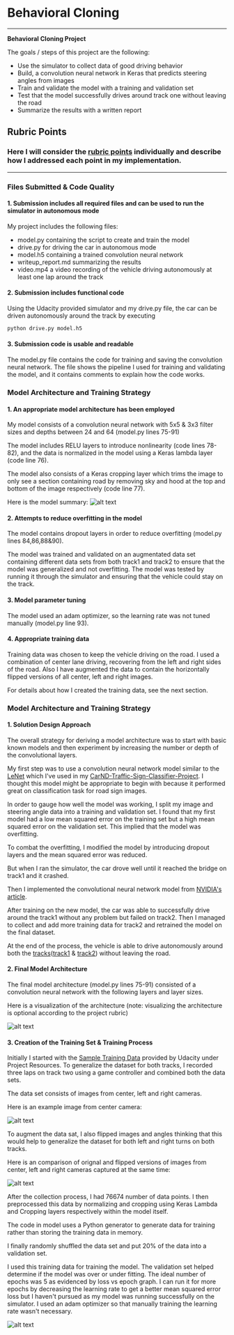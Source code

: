 # **Behavioral Cloning**
---

**Behavioral Cloning Project**

The goals / steps of this project are the following:
* Use the simulator to collect data of good driving behavior
* Build, a convolution neural network in Keras that predicts steering angles from images
* Train and validate the model with a training and validation set
* Test that the model successfully drives around track one without leaving the road
* Summarize the results with a written report


[//]: # (Image References)

[image1]: ./examples/input_augmented_labels.png "Image Augmentation"
[image2]: ./examples/model_summary.png "Model Summary"
[image3]: ./examples/model.png "Model"
[image4]: ./examples/modelwithshapes.png "Model with Shapes"
[image5]: ./examples/model.svg "Model SVG"
[image6]: ./examples/center_image.png "Normal Image"
[image7]: ./examples/flipped_image.png "Flipped Image"
[image8]: ./examples/loss.png "Loss"

## Rubric Points
### Here I will consider the [rubric points](https://review.udacity.com/#!/rubrics/432/view) individually and describe how I addressed each point in my implementation.  

---
### Files Submitted & Code Quality

#### 1. Submission includes all required files and can be used to run the simulator in autonomous mode

My project includes the following files:
* model.py containing the script to create and train the model
* drive.py for driving the car in autonomous mode
* model.h5 containing a trained convolution neural network 
* writeup_report.md summarizing the results
* video.mp4 a video recording of the vehicle driving autonomously at least one lap around the track

#### 2. Submission includes functional code
Using the Udacity provided simulator and my drive.py file, the car can be driven autonomously around the track by executing 
```sh
python drive.py model.h5
```

#### 3. Submission code is usable and readable

The model.py file contains the code for training and saving the convolution neural network. The file shows the pipeline I used for training and validating the model, and it contains comments to explain how the code works.

### Model Architecture and Training Strategy

#### 1. An appropriate model architecture has been employed

My model consists of a convolution neural network with 5x5 & 3x3 filter sizes and depths between 24 and 64 (model.py lines 75-91) 

The model includes RELU layers to introduce nonlinearity (code lines 78-82), and the data is normalized in the model using a Keras lambda layer (code line 76). 

The model also consists of a Keras cropping layer which trims the image to only see a section containing road by removing sky and hood at the top and bottom of the image respectively (code line 77).

Here is the model summary:
![alt text][image2]

#### 2. Attempts to reduce overfitting in the model

The model contains dropout layers in order to reduce overfitting (model.py lines 84,86,88&90). 

The model was trained and validated on an augmentated data set containing different data sets from both track1 and track2 to ensure that the model was generalized and not overfitting. The model was tested by running it through the simulator and ensuring that the vehicle could stay on the track.

#### 3. Model parameter tuning

The model used an adam optimizer, so the learning rate was not tuned manually (model.py line 93).

#### 4. Appropriate training data

Training data was chosen to keep the vehicle driving on the road. I used a combination of center lane driving, recovering from the left and right sides of the road. Also I have augmented the data to contain the horizontally flipped versions of all center, left and right images. 

For details about how I created the training data, see the next section. 

### Model Architecture and Training Strategy

#### 1. Solution Design Approach

The overall strategy for deriving a model architecture was to start with basic known models and then experiment by increasing the number or depth of the convolutional layers.

My first step was to use a convolution neural network model similar to the [LeNet](http://yann.lecun.com/exdb/lenet/ "LeNet") which I've used in my [CarND-Traffic-Sign-Classifier-Project](https://github.com/praveenbandaru/CarND-Traffic-Sign-Classifier-Project "CarND-Traffic-Sign-Classifier-Project").
 I thought this model might be appropriate to begin with because it performed great on classification task for road sign images.

In order to gauge how well the model was working, I split my image and steering angle data into a training and validation set. I found that my first model had a low mean squared error on the training set but a high mean squared error on the validation set. This implied that the model was overfitting. 

To combat the overfitting, I modified the model by introducing dropout layers and the mean squared error was reduced.

But when I ran the simulator, the car drove well until it reached the bridge on track1 and it crashed.

Then I implemented the convolutional neural network model from [NVIDIA's article](https://devblogs.nvidia.com/deep-learning-self-driving-cars/ "NVIDIA's article").

After training on the new model, the car was able to successfully drive around the track1 without any problem but failed on track2. Then I managed to collect and add more training data for track2 and retrained the model on the final dataset.

At the end of the process, the vehicle is able to drive autonomously around both the [tracks](https://youtu.be/SH0EzCZcjdA "tracks")([track1](https://youtu.be/ms6RnJxzfMg "track1") & [track2](https://youtu.be/r2qLM5_MstQ "track2")) without leaving the road.

#### 2. Final Model Architecture

The final model architecture (model.py lines 75-91) consisted of a convolution neural network with the following layers and layer sizes.

Here is a visualization of the architecture (note: visualizing the architecture is optional according to the project rubric)

![alt text][image5]

#### 3. Creation of the Training Set & Training Process

Initially I started with the [Sample Training Data](https://d17h27t6h515a5.cloudfront.net/topher/2016/December/584f6edd_data/data.zip "Sample Training Data") provided by Udacity under Project Resources. To generalize the dataset for both tracks, I recorded three laps on track two using a game controller and combined both the data sets.

The data set consists of images from center, left and right cameras.

Here is an example image from center camera:

![alt text][image6]

To augment the data sat, I also flipped images and angles thinking that this would help to generalize the dataset for both left and right turns on both tracks.

Here is an comparison of orignal and flipped versions of images from center, left and right cameras captured at the same time:

![alt text][image1]

After the collection process, I had 76674 number of data points. I then preprocessed this data by normalizing and cropping using Keras Lambda and Cropping layers respectively within the model itself.

The code in model uses a Python generator to generate data for training rather than storing the training data in memory.

I finally randomly shuffled the data set and put 20% of the data into a validation set. 

I used this training data for training the model. The validation set helped determine if the model was over or under fitting. The ideal number of epochs was 5 as evidenced by loss vs epoch graph. I can run it for more epochs by decreasing the learning rate to get a better mean squared error loss but I haven't pursued as my model was running successfully on the simulator. I used an adam optimizer so that manually training the learning rate wasn't necessary.

![alt text][image8]
